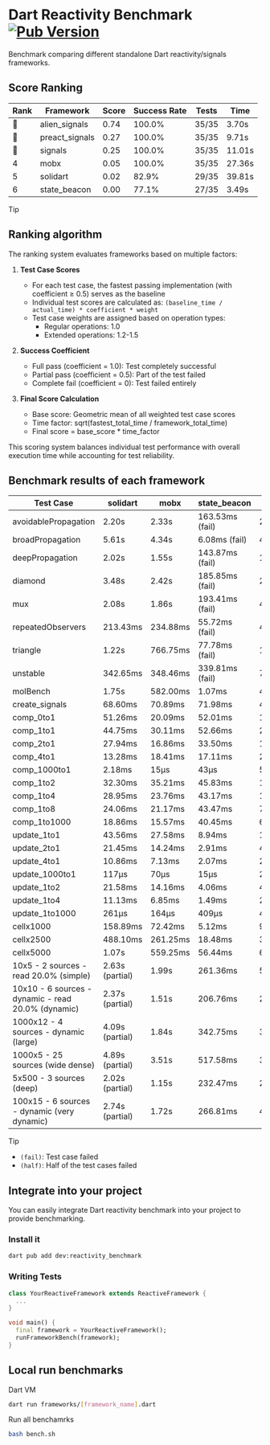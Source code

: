 # Dart Reactivity Benchmark [![Pub Version](https://img.shields.io/pub/v/reactivity_benchmark)](https://pub.dev/packages/reactivity_benchmark)

Benchmark comparing different standalone Dart reactivity/signals frameworks.

## Score Ranking

<!-- ranking start -->
| Rank | Framework | Score | Success Rate | Tests | Time |
|------|-----------|-------|--------------|-------|------|
| 🥇 | alien_signals | 0.74 | 100.0% | 35/35 | 3.70s |
| 🥈 | preact_signals | 0.27 | 100.0% | 35/35 | 9.71s |
| 🥉 | signals | 0.25 | 100.0% | 35/35 | 11.01s |
| 4 | mobx | 0.05 | 100.0% | 35/35 | 27.36s |
| 5 | solidart | 0.02 | 82.9% | 29/35 | 39.81s |
| 6 | state_beacon | 0.00 | 77.1% | 27/35 | 3.49s |

<!-- ranking end -->

> [!TIP]
> ## Ranking algorithm
>
> The ranking system evaluates frameworks based on multiple factors:
>
> 1. **Test Case Scores**
>    - For each test case, the fastest passing implementation (with coefficient ≥ 0.5) serves as the baseline
>    - Individual test scores are calculated as: `(baseline_time / actual_time) * coefficient * weight`
>    - Test case weights are assigned based on operation types:
>      - Regular operations: 1.0
>      - Extended operations: 1.2-1.5
>
> 2. **Success Coefficient**
>    - Full pass (coefficient = 1.0): Test completely successful
>    - Partial pass (coefficient = 0.5): Part of the test failed
>    - Complete fail (coefficient = 0): Test failed entirely
>
> 3. **Final Score Calculation**
>    - Base score: Geometric mean of all weighted test case scores
>    - Time factor: sqrt(fastest_total_time / framework_total_time)
>    - Final score = base_score * time_factor
>
> This scoring system balances individual test performance with overall execution time while accounting for test reliability.

## Benchmark results of each framework

<!-- test-case start -->
| Test Case | solidart | mobx | state_beacon | signals | alien_signals | preact_signals |
|---|---|---|---|---|---|---|
| avoidablePropagation | 2.20s | 2.33s | 163.53ms (fail) | 211.15ms | 191.66ms | 210.51ms |
| broadPropagation | 5.61s | 4.34s | 6.08ms (fail) | 456.70ms | 347.23ms | 456.35ms |
| deepPropagation | 2.02s | 1.55s | 143.87ms (fail) | 176.35ms | 123.65ms | 175.84ms |
| diamond | 3.48s | 2.42s | 185.85ms (fail) | 285.94ms | 248.91ms | 274.51ms |
| mux | 2.08s | 1.86s | 193.41ms (fail) | 414.32ms | 379.14ms | 385.28ms |
| repeatedObservers | 213.43ms | 234.88ms | 55.72ms (fail) | 44.79ms | 43.95ms | 41.73ms |
| triangle | 1.22s | 766.75ms | 77.78ms (fail) | 102.62ms | 86.06ms | 98.97ms |
| unstable | 342.65ms | 348.46ms | 339.81ms (fail) | 78.29ms | 60.21ms | 69.93ms |
| molBench | 1.75s | 582.00ms | 1.07ms | 486.41ms | 473.92ms | 483.35ms |
| create_signals | 68.60ms | 70.89ms | 71.98ms | 40.15ms | 20.28ms | 4.80ms |
| comp_0to1 | 51.26ms | 20.09ms | 52.01ms | 16.04ms | 5.08ms | 17.05ms |
| comp_1to1 | 44.75ms | 30.11ms | 52.66ms | 24.24ms | 8.86ms | 14.56ms |
| comp_2to1 | 27.94ms | 16.86ms | 33.50ms | 13.73ms | 4.25ms | 18.90ms |
| comp_4to1 | 13.28ms | 18.41ms | 17.11ms | 2.04ms | 8.52ms | 9.48ms |
| comp_1000to1 | 2.18ms | 15μs | 43μs | 5μs | 3μs | 8μs |
| comp_1to2 | 32.30ms | 35.21ms | 45.83ms | 16.28ms | 13.86ms | 24.45ms |
| comp_1to4 | 28.95ms | 23.76ms | 43.17ms | 15.87ms | 8.35ms | 24.28ms |
| comp_1to8 | 24.06ms | 21.17ms | 43.47ms | 7.00ms | 3.82ms | 7.00ms |
| comp_1to1000 | 18.86ms | 15.57ms | 40.45ms | 6.73ms | 3.60ms | 4.61ms |
| update_1to1 | 43.56ms | 27.58ms | 8.94ms | 10.04ms | 4.35ms | 8.75ms |
| update_2to1 | 21.45ms | 14.24ms | 2.91ms | 4.73ms | 2.22ms | 4.36ms |
| update_4to1 | 10.86ms | 7.13ms | 2.07ms | 2.41ms | 1.16ms | 2.17ms |
| update_1000to1 | 117μs | 70μs | 15μs | 23μs | 11μs | 24μs |
| update_1to2 | 21.58ms | 14.16ms | 4.06ms | 4.73ms | 2.23ms | 4.35ms |
| update_1to4 | 11.13ms | 6.85ms | 1.49ms | 2.35ms | 1.17ms | 2.21ms |
| update_1to1000 | 261μs | 164μs | 409μs | 46μs | 49μs | 155μs |
| cellx1000 | 158.89ms | 72.42ms | 5.12ms | 9.78ms | 7.55ms | 9.87ms |
| cellx2500 | 488.10ms | 261.25ms | 18.48ms | 30.85ms | 20.11ms | 28.20ms |
| cellx5000 | 1.07s | 559.25ms | 56.44ms | 61.60ms | 43.48ms | 73.32ms |
| 10x5 - 2 sources - read 20.0% (simple) | 2.63s (partial) | 1.99s | 261.36ms | 517.67ms | 234.87ms | 425.13ms |
| 10x10 - 6 sources - dynamic - read 20.0% (dynamic) | 2.37s (partial) | 1.51s | 206.76ms | 276.89ms | 181.18ms | 266.95ms |
| 1000x12 - 4 sources - dynamic (large) | 4.09s (partial) | 1.84s | 342.75ms | 3.43s | 286.23ms | 3.38s |
| 1000x5 - 25 sources (wide dense) | 4.89s (partial) | 3.51s | 517.58ms | 3.54s | 404.64ms | 2.52s |
| 5x500 - 3 sources (deep) | 2.02s (partial) | 1.15s | 232.47ms | 231.12ms | 207.85ms | 227.52ms |
| 100x15 - 6 sources - dynamic (very dynamic) | 2.74s (partial) | 1.72s | 266.81ms | 481.79ms | 269.47ms | 443.16ms |

<!-- test-case end -->

> [!TIP]
> - `(fail)`: Test case failed
> - `(half)`: Half of the test cases failed

## Integrate into your project

You can easily integrate Dart reactivity benchmark into your project to provide benchmarking.

### Install it

```bash
dart pub add dev:reactivity_benchmark
```

### Writing Tests

```dart
class YourReactiveFramework extends ReactiveFramework {
  ...
}

void main() {
  final framework = YourReactiveFramework();
  runFrameworkBench(framework);
}
```

## Local run benchmarks

Dart VM
```bash
dart run frameworks/[framework_name].dart
```

Run all benchamrks
```bash
bash bench.sh
```
